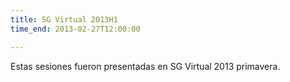 ```yaml
---
title: SG Virtual 2013H1
time_end: 2013-02-27T12:00:00

---
```


Estas sesiones fueron presentadas en SG Virtual 2013 primavera.
